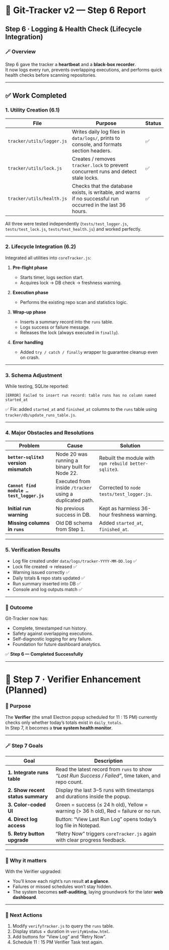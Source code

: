 # 🧾 Git-Tracker v2 — Step 6 Report  
## Step 6 · Logging & Health Check (Lifecycle Integration)

### 🪄 Overview
Step 6 gave the tracker a **heartbeat** and a **black-box recorder**.  
It now logs every run, prevents overlapping executions, and performs quick health checks before scanning repositories.

---

## ✅ Work Completed

### 1. Utility Creation (6.1)
| File | Purpose | Status |
|------|----------|--------|
| `tracker/utils/logger.js` | Writes daily log files in `data/logs/`, prints to console, and formats section headers. | ✅ |
| `tracker/utils/lock.js` | Creates / removes `tracker.lock` to prevent concurrent runs and detect stale locks. | ✅ |
| `tracker/utils/health.js` | Checks that the database exists, is writable, and warns if no successful run occurred in the last 36 hours. | ✅ |

All three were tested independently (`tests/test_logger.js`, `tests/test_lock.js`, `tests/test_health.js`) and worked perfectly.

---

### 2. Lifecycle Integration (6.2)
Integrated all utilities into `coreTracker.js`:

1. **Pre-flight phase**
   - Starts timer, logs section start.  
   - Acquires lock → DB check → freshness warning.

2. **Execution phase**
   - Performs the existing repo scan and statistics logic.

3. **Wrap-up phase**
   - Inserts a summary record into the `runs` table.  
   - Logs success or failure message.  
   - Releases the lock (always executed in `finally`).

4. **Error handling**
   - Added `try / catch / finally` wrapper to guarantee cleanup even on crash.

---

### 3. Schema Adjustment
While testing, SQLite reported:

```
[ERROR] Failed to insert run record: table runs has no column named started_at
```

✅ Fix: added `started_at` and `finished_at` columns to the `runs` table using  
`tracker/db/update_runs_table.js`.

---

### 4. Major Obstacles and Resolutions
| Problem | Cause | Solution |
|----------|--------|-----------|
| **`better-sqlite3` version mismatch** | Node 20 was running a binary built for Node 22. | Rebuilt the module with `npm rebuild better-sqlite3`. |
| **`Cannot find module … test_logger.js`** | Executed from inside `/tracker` using a duplicated path. | Corrected to `node tests/test_logger.js`. |
| **Initial run warning** | No previous success in DB. | Kept as harmless 36-hour freshness warning. |
| **Missing columns in `runs`** | Old DB schema from Step 1. | Added `started_at`, `finished_at`. |

---

### 5. Verification Results
- Log file created under `data/logs/tracker-YYYY-MM-DD.log` ✅  
- Lock file created → released ✅  
- Warning issued correctly ✅  
- Daily totals & repo stats updated ✅  
- Run summary inserted into DB ✅  
- Console and log outputs match ✅  

---

### 🎯 Outcome
Git-Tracker now has:
- Complete, timestamped run history.  
- Safety against overlapping executions.  
- Self-diagnostic logging for any failure.  
- Foundation for future dashboard analytics.  

✅ **Step 6 — Completed Successfully**

---

# 🔮 Step 7 · Verifier Enhancement (Planned)

### 🧩 Purpose
The **Verifier** (the small Electron popup scheduled for 11 : 15 PM) currently checks only whether today’s totals exist in `daily_totals`.  
In Step 7, it becomes a **true system health monitor**.

---

### 🪄 Step 7 Goals
| Goal | Description |
|------|-------------|
| **1. Integrate runs table** | Read the latest record from `runs` to show *“Last Run Success / Failed”*, time taken, and repo count. |
| **2. Show recent status summary** | Display the last 3–5 runs with timestamps and durations inside the popup. |
| **3. Color-coded UI** | Green = success (≤ 24 h old), Yellow = warning (> 36 h old), Red = failure or no run. |
| **4. Direct log access** | Button: “View Last Run Log” opens today’s log file in Notepad. |
| **5. Retry button upgrade** | “Retry Now” triggers `coreTracker.js` again with clear progress feedback. |

---

### 🧠 Why it matters
With the Verifier upgraded:
- You’ll know each night’s run result **at a glance**.  
- Failures or missed schedules won’t stay hidden.  
- The system becomes **self-auditing**, laying groundwork for the later **web dashboard**.

---

### 📅 Next Actions
1. Modify `verifyTracker.js` to query the `runs` table.  
2. Display status + duration in `verifyWindow.html`.  
3. Add buttons for “View Log” and “Retry Now”.  
4. Schedule 11 : 15 PM Verifier Task test again.
